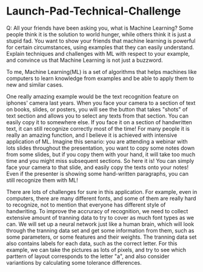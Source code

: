 # Launch-Pad-Technical-Challenge

Q: All your friends have been asking you, what is Machine Learning? Some people think it is the solution to world hunger, while others think it is just a stupid fad. You want to show your friends that machine learning is powerful for certain circumstances, using examples that they can easily understand. Explain techniques and challenges with ML with respect to your example, and convince us that Machine Learning is not just a buzzword.

To me, Machine Learning(ML) is a set of algorithms that helps machines like computers to learn knowledge from examples and be able to apply them to new and similar cases. 

One really amazing example would be the text recognition feature on iphones' camera last years. When you face your camera to a section of text on books, slides, or posters, you will see the button that takes "shots" of text section and allows you to select any texts from that section. You can easily copy it to somewhere else. If you face it on a section of handwritten text, it can still recognize correctly most of the time! For many people it is really an amazing function, and I believe it is achieved with intensive application of ML. Imagine this senario: you are attending a webinar with lots slides throughout the presentation, you want to copy some notes down from some slides, but if you copy them with your hand, it will take too much time and you might miss subsequent sections. So here it is! You can simply face your camera to that slide, and easily copy the texts onto your notes! Even if the presenter is showing some hand-written paragraphs, you can still recognize them with ML!

There are lots of challenges for sure in this application. For example, even in computers, there are many different fonts, and some of them are really hard to recognize, not to mention that everyone has different style of handwriting. To improve the accruracy of recognition, we need to collect extensive amount of tranning data to try to cover as much font types as we can. We will set up a neural network just like a human brain, which will look through the tranning data set and get some information from them, such as some parameters, or some features and their weights. The tranning data set also contains labels for each data, such as the correct letter. For this example, we can take the pictures as lots of pixels, and try to see which parttern of layout corresponds to the letter "a", and also consider variantions by calculating some tolerance differences. 
